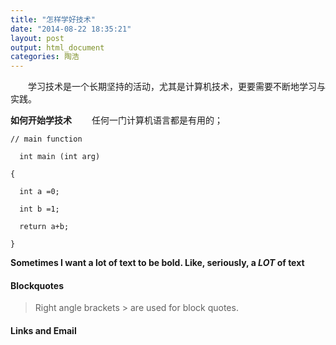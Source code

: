 ```yaml
---
title: "怎样学好技术"
date: "2014-08-22 18:35:21"
layout: post
output: html_document
categories: 陶浩
---
```


&emsp;&emsp;学习技术是一个长期坚持的活动，尤其是计算机技术，更要需要不断地学习与实践。

**如何开始学技术**
&emsp;&emsp;任何一门计算机语言都是有用的；

```
// main function 

  int main (int arg)

{

  int a =0;

  int b =1;

  return a+b;

}

```

**Sometimes I want a lot of text to be bold.
Like, seriously, a _LOT_ of text**

#### Blockquotes

> Right angle brackets &gt; are used for block quotes.

#### Links and Email
